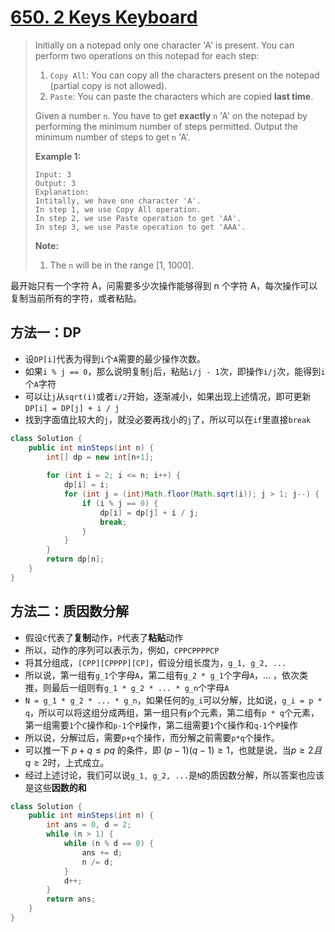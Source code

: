 # [650. 2 Keys Keyboard][1]

> Initially on a notepad only one character 'A' is present. You can perform two operations on this notepad for each step:
>
> 1. `Copy All`: You can copy all the characters present on the notepad (partial copy is not allowed).
> 2. `Paste`: You can paste the characters which are copied **last time**.
>
>  
>
> Given a number `n`. You have to get **exactly** `n` 'A' on the notepad by performing the minimum number of steps permitted. Output the minimum number of steps to get `n` 'A'.
>
> **Example 1:**
>
> ```
> Input: 3
> Output: 3
> Explanation:
> Intitally, we have one character 'A'.
> In step 1, we use Copy All operation.
> In step 2, we use Paste operation to get 'AA'.
> In step 3, we use Paste operation to get 'AAA'.
> ```
>
>  
>
> **Note:**
>
> 1. The `n` will be in the range [1, 1000].



最开始只有一个字符 A，问需要多少次操作能够得到 n 个字符 A，每次操作可以复制当前所有的字符，或者粘贴。



## 方法一：DP

* 设`DP[i]`代表为得到`i`个`A`需要的最少操作次数。
* 如果`i % j == 0`，那么说明复制`j`后，粘贴`i/j - 1`次，即操作`i/j`次，能得到`i`个`A`字符
* 可以让`j`从`sqrt(i)`或者`i/2`开始，逐渐减小，如果出现上述情况，即可更新`DP[i] = DP[j] + i / j`
* 找到字面值比较大的`j`，就没必要再找小的`j`了，所以可以在`if`里直接`break`



```java
class Solution {
    public int minSteps(int n) {
        int[] dp = new int[n+1];
        
        for (int i = 2; i <= n; i++) {
            dp[i] = i;
            for (int j = (int)Math.floor(Math.sqrt(i)); j > 1; j--) {
                if (i % j == 0) {
                    dp[i] = dp[j] + i / j;
                    break;
                }
            }
        }
        return dp[n];
    }
}
```



## 方法二：质因数分解

* 假设`C`代表了**复制**动作，`P`代表了**粘贴**动作
* 所以，动作的序列可以表示为，例如，`CPPCPPPPCP`
* 将其分组成，`[CPP][CPPPP][CP]`，假设分组长度为，`g_1, g_2, ...`
* 所以说，第一组有`g_1`个字母`A`，第二组有`g_2 * g_1`个字母`A`，... ，依次类推，则最后一组则有`g_1 * g_2 * ... * g_n`个字母`A`
* `N = g_1 * g_2 * ... * g_n`，如果任何的`g_i`可以分解，比如说，`g_i = p * q`，所以可以将这组分成两组，第一组只有`p`个元素，第二组有`p * q`个元素，第一组需要`1`个`C`操作和`p-1`个`P`操作，第二组需要`1`个`C`操作和`q-1`个`P`操作
* 所以说，分解过后，需要`p+q`个操作，而分解之前需要`p*q`个操作。
* 可以推一下 $p + q \le pq$ 的条件，即 $(p - 1)(q - 1) \ge 1$，也就是说，当$p \ge 2 且 q\ge 2$时，上式成立。
* 经过上述讨论，我们可以说`g_1, g_2, ...`是`N`的质因数分解，所以答案也应该是这些**因数的和**



```java
class Solution {
    public int minSteps(int n) {
        int ans = 0, d = 2;
        while (n > 1) {
            while (n % d == 0) {
                ans += d;
                n /= d;
            }
            d++;
        }
        return ans;
    }
}
```











[1]: https://leetcode.com/problems/2-keys-keyboard/